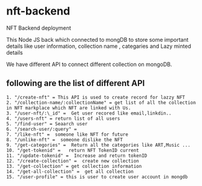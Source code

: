 # nft-backend

NFT Backend deployment

This Node JS back which connected to mongDB to store some important details like user information, collection name , categaries and Lazy minted details

We have different API to connect different collection on mongoDB.

## following are the list of different API

```
1. "/create-nft" = This API is used to create record for lazzy NFT
2. "/collection-name/:collectionName" = get list of all the collection in NFT markplace which NFT are linked with Us.
3. "/user-nft/:\_id" =  Get user recored like email,linkdin..
4. "/users-nft" = return list of all users
5. "/find-user" = Seaarch user
6. "/search-user/:query" =
7. "/like-nft" =  someone like NFT for future
8. "/unlike-nft" =  someone dislike the NFT
9. "/get-categories" =  Return all the categories like ART,Music ...
10. "/get-tokenid" =   return NFT TokenID current
11. "/update-tokenid" =  Increase and return tokenID
12. "/create-collection" =  create new collection
13. "/get-collection" = get collection information
14. "/get-all-collection" =  get all collection
15. "/user-profile" = this is user to create user account in mongdb


```
